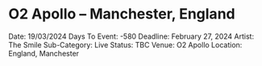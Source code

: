 # O2 Apollo – Manchester, England

Date: 19/03/2024
Days To Event: -580
Deadline: February 27, 2024
Artist: The Smile
Sub-Category: Live
Status: TBC
Venue: O2 Apollo
Location: England, Manchester